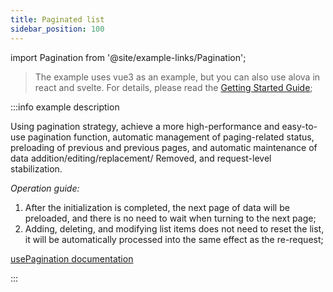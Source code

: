 ```yaml
---
title: Paginated list
sidebar_position: 100
---
```


import Pagination from '@site/example-links/Pagination';

> The example uses vue3 as an example, but you can also use alova in react and svelte. For details, please read the [Getting Started Guide](../get-started/overview);

<Pagination></Pagination>

:::info example description

Using pagination strategy, achieve a more high-performance and easy-to-use pagination function, automatic management of paging-related status, preloading of previous and previous pages, and automatic maintenance of data addition/editing/replacement/ Removed, and request-level stabilization.

_Operation guide:_

1. After the initialization is completed, the next page of data will be preloaded, and there is no need to wait when turning to the next page;
2. Adding, deleting, and modifying list items does not need to reset the list, it will be automatically processed into the same effect as the re-request;

[usePagination documentation](../strategy/usePagination)

:::
